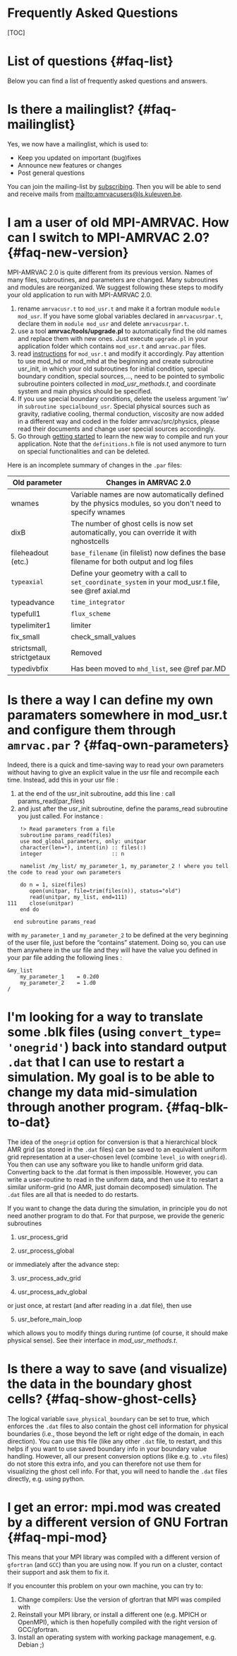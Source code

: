 # Frequently Asked Questions

[TOC]

# List of questions {#faq-list}

Below you can find a list of frequently asked questions and answers.

# Is there a mailinglist? {#faq-mailinglist}

Yes, we now have a mailinglist, which is used to:

* Keep you updated on important (bug)fixes
* Announce new features or changes
* Post general questions

You can join the mailing-list
by [subscribing](https://ls.kuleuven.be/cgi-bin/wa?SUBED1=AMRVACUSERS&A=1). Then
you will be able to send and receive mails
from <mailto:amrvacusers@ls.kuleuven.be>.

# I am a user of old MPI-AMRVAC. How can I switch to MPI-AMRVAC 2.0? {#faq-new-version}

MPI-AMRVAC 2.0 is quite different from its previous version. Names of many files, 
subroutines, and parameters are changed. Many subroutines and modules are reorganized.
We suggest following these steps to modify your old application to run with
MPI-AMRVAC 2.0.

1. rename `amrvacusr.t` to `mod_usr.t` and make it a fortran module `module mod_usr`. If you have some
   global variables declared in `amrvacusrpar.t`, declare them in `module mod_usr` and delete `amrvacusrpar.t`.
2. use a tool **amrvac/tools/upgrade.pl** to automatically find the old names and replace them with new ones.
   Just execute `upgrade.pl` in your application folder which contains `mod_usr.t` and `amrvac.par` files.
3. read [instructions](amrvacusr.md) for `mod_usr.t` and modify it accordingly. Pay attention to use mod_hd or mod_mhd at the beginning
   and create subroutine usr_init, in which your old subroutines for initial condition, special boundary 
   condition, special sources,..., need to be pointed to symbolic subroutine pointers collected in _mod_usr_methods.t_,
   and coordinate system and main physics should be specified.
4. If you use special boundary conditions, delete the useless argument 'iw' in `subroutine specialbound_usr`. 
   Special physical sources such as gravity, radiative cooling, thermal conduction, 
   viscosity are now added in a different way and coded in the folder amrvac/src/physics, 
   please read their documents and change user special sources accordingly.
5. Go through [getting started](getting_started.md) to learn the new way to compile and run your application. Note that the `definitions.h` file
   is not used anymore to turn on special functionalities and can be deleted.

Here is an incomplete summary of changes in the `.par` files:

Old parameter | Changes in AMRVAC 2.0
---|---
wnames | Variable names are now automatically defined by the physics modules, so you don't need to specify wnames
dixB | The number of ghost cells is now set automatically, you can override it with nghostcells
fileheadout (etc.) | `base_filename` (in filelist) now defines the base filename for both output and log files
`typeaxial` | Define your geometry with a call to `set_coordinate_system` in your mod_usr.t file, see @ref axial.md
typeadvance | `time_integrator`
typefull1 | `flux_scheme`
typelimiter1 | limiter
fix_small | check_small_values
strictsmall, strictgetaux | Removed
typedivbfix | Has been moved to `mhd_list`, see @ref par.MD

# Is there a way I can define my own paramaters somewhere in mod_usr.t and configure them through `amrvac.par` ? {#faq-own-parameters}

Indeed, there is a quick and time-saving way to read your own parameters without having to give an explicit value in the usr file and recompile each time. Instead, add this in your usr file : 

1. at the end of the usr_init subroutine, add this line : call params_read(par_files)
2. and just after the usr_init subroutine, define the params_read subroutine you just called. For instance :
  
```{fortran}
    !> Read parameters from a file
    subroutine params_read(files)
    use mod_global_parameters, only: unitpar
    character(len=*), intent(in) :: files(:)
    integer                      :: n

    namelist /my_list/ my_parameter_1, my_parameter_2 ! where you tell the code to read your own parameters

    do n = 1, size(files)
       open(unitpar, file=trim(files(n)), status="old")
       read(unitpar, my_list, end=111)
111    close(unitpar)
    end do

  end subroutine params_read
```

with `my_parameter_1` and `my_parameter_2` to be defined at the very beginning of the user file, just before the “contains” statement. Doing so, you can use them anywhere in the usr file and they will have the value you defined in your par file adding the following lines :

```{fortran}
&my_list
	my_parameter_1    = 0.2d0
	my_parameter_2    = 1.d0
/
```
# I'm looking for a way to translate some .blk files (using `convert_type= 'onegrid'`) back into standard output `.dat` that I can use to restart a simulation. My goal is to be able to change my data mid-simulation through another program. {#faq-blk-to-dat}

The idea of the `onegrid` option for conversion is that a hierarchical block AMR grid (as stored in the `.dat` files) can be saved to an equivalent uniform grid representation at a user-chosen level (combine `level_io` with `onegrid`). You then can use any software you like to handle uniform grid data. Converting back to the .dat format is then impossible. However, you can write a user-routine to read in the uniform data, and then use it to restart a similar uniform-grid (no AMR, just domain decomposed) simulation. The `.dat` files are all that is needed to do restarts.

If you want to change the data during the simulation, in principle you do not need another program to do that. For that purpose, we provide the generic subroutines

1. usr_process_grid

2. usr_process_global

or immediately after the advance step:

3. usr_process_adv_grid

4. usr_process_adv_global

or just once, at restart (and after reading in a .dat file), then use

5. usr_before_main_loop

which allows you to modify things during runtime (of course, it should make physical sense). See their interface in _mod_usr_methods.t_.

# Is there a way to save (and visualize) the data in the boundary ghost cells? {#faq-show-ghost-cells}

The logical variable `save_physical_boundary` can be set to true, which enforces the `.dat` files to also contain the ghost cell information for physical boundaries (i.e., those beyond the left or right edge of the domain, in each direction). You can use this file (like any other `.dat` file, to restart, and this helps if you want to use saved boundary info in your boundary value handling. However, all our present conversion options (like e.g. to `.vtu` files) do not store this extra info, and you can therefore not use them for visualizing the ghost cell info. For that, you will need to handle the `.dat` files directly, e.g. using python.

# I get an error: mpi.mod was created by a different version of GNU Fortran {#faq-mpi-mod}

This means that your MPI library was compiled with a different version of
`gfortran` (and `GCC`) than you are using now. If you run on a cluster, contact
their support and ask them to fix it.

If you encounter this problem on your own machine, you can try to:

1. Change compilers: Use the version of gfortran that MPI was compiled with
2. Reinstall your MPI library, or install a different one (e.g. MPICH or OpenMPI), which is then hopefully compiled with the right version of GCC/gfortran.
3. Install an operating system with working package management, e.g. Debian ;)

